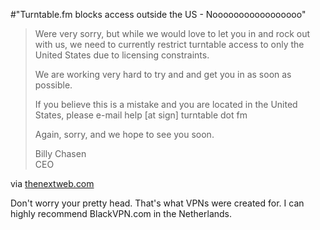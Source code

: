 #"Turntable.fm blocks access outside the US - Nooooooooooooooooo"


 <div class="posterous_bookmarklet_entry">
 <blockquote class="posterous_long_quote"><p>Were very sorry, but while we would love to let you in and rock out with us, we need to currently restrict turntable access to only the United States due to licensing constraints.</p>
<p>We are working very hard to try and and get you in as soon as possible.</p>
<p>If you believe this is a mistake and you are located in the United States, please e-mail help [at sign] turntable dot fm</p>
<p>Again, sorry, and we hope to see you soon.</p>
<p>Billy Chasen<br />
CEO</p></blockquote>

<div class="posterous_quote_citation">via <a href="http://thenextweb.com/industry/2011/06/25/turntable-fm-blocks-access-to-everyone-outside-the-us/?awesm=tnw.to_19Znx&amp;utm_campaign=&amp;utm_medium=tnw.to-other&amp;utm_source=direct-tnw.to&amp;utm_content=spreadus_master">thenextweb.com</a></div>
 <p>Don't worry your pretty head. That's what VPNs were created for. I can highly recommend BlackVPN.com in the Netherlands.</p></div>
 
